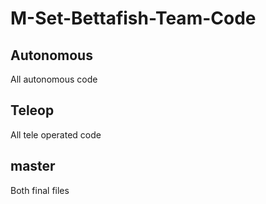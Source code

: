 # M-Set-Bettafish-Team-Code
## Autonomous
All autonomous code
## Teleop
All tele operated code
## master
Both final files

